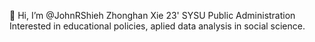 👋 Hi, I’m @JohnRShieh
Zhonghan Xie
23' SYSU Public Administration
Interested in educational policies, aplied data analysis in social science.

<!---
JohnRShieh/JohnRShieh is a ✨ special ✨ repository because its `README.md` (this file) appears on your GitHub profile.
You can click the Preview link to take a look at your changes.
--->
